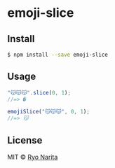 # emoji-slice

## Install

```bash
$ npm install --save emoji-slice
```

## Usage

```js
"😽😽😽".slice(0, 1);
//=> �

emojiSlice("😽😽😽", 0, 1);
//=> 😽
```

## License

MIT © [Ryo Narita](https://github.com/cakecatz)
